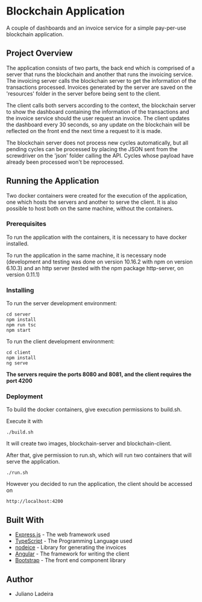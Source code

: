 
# Blockchain Application

A couple of dashboards and an invoice service for a simple pay-per-use blockchain application.

## Project Overview

The application consists of two parts, the back end which is comprised of a server that runs the blockchain and another that runs the invoicing service. The invoicing server calls the blockchain server to get the information of the transactions processed. Invoices generated by the server are saved on the 'resources' folder in the server before being sent to the client.

The client calls both servers according to the context, the blockchain server to show the dashboard containing the information of the transactions and the invoice service should the user request an invoice. The client updates the dashboard every 30 seconds, so any update on the blockchain will be reflected on the front end the next time a request to it is made.

The blockchain server does not process new cycles automatically, but all pending cycles can be processed by placing the JSON sent from the screwdriver on the 'json' folder calling the API. Cycles whose payload have already been processed won't be reprocessed. 

## Running the Application

Two docker containers were created for the execution of the application, one which hosts the servers and another to serve the client. It is also possible to host both on the same machine, without the containers.

### Prerequisites

To run the application with the containers, it is necessary to have docker installed.

To run the application in the same machine, it is necessary node (development and testing was done on version 10.16.2 with npm on version 6.10.3) and an http server (tested with the npm package http-server, on version 0.11.1)

### Installing

To run the server development environment:
```
cd server
npm install
npm run tsc
npm start
```

To run the client development environment:
```
cd client
npm install
ng serve
```


**The servers require the ports 8080 and 8081, and the client requires the port 4200**

### Deployment

To build the docker containers, give execution permissions to build.sh. 

Execute it with
```
./build.sh
```

It will create two images, blockchain-server and blockchain-client.

After that, give permission to run.sh, which will run two containers that will serve the application.

```
./run.sh
```

However you decided to run the application, the client should be accessed on 

```
http://localhost:4200
```

## Built With

* [Express.js](https://expressjs.com/) - The web framework used
* [TypeScript](https://www.typescriptlang.org/) - The Programming Language used
* [nodeice](https://github.com/IonicaBizau/nodeice/blob/master/DOCUMENTATION.md) - Library for generating the invoices
* [Angular](https://angular.io/) - The framework for writing the client
* [Bootstrap](https://getbootstrap.com/) - The front end component library

## Author

* Juliano Ladeira

